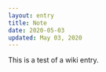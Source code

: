 ```yaml
---
layout: entry
title: Note
date: 2020-05-03
updated: May 03, 2020
---
```


This is a test of a wiki entry.

